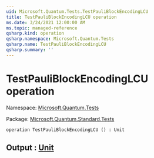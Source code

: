 ```yaml
---
uid: Microsoft.Quantum.Tests.TestPauliBlockEncodingLCU
title: TestPauliBlockEncodingLCU operation
ms.date: 3/24/2021 12:00:00 AM
ms.topic: managed-reference
qsharp.kind: operation
qsharp.namespace: Microsoft.Quantum.Tests
qsharp.name: TestPauliBlockEncodingLCU
qsharp.summary: ''
---
```


# TestPauliBlockEncodingLCU operation

Namespace: [Microsoft.Quantum.Tests](xref:Microsoft.Quantum.Tests)

Package: [Microsoft.Quantum.Standard.Tests](https://nuget.org/packages/Microsoft.Quantum.Standard.Tests)




```qsharp
operation TestPauliBlockEncodingLCU () : Unit
```


## Output : [Unit](xref:microsoft.quantum.lang-ref.unit)


